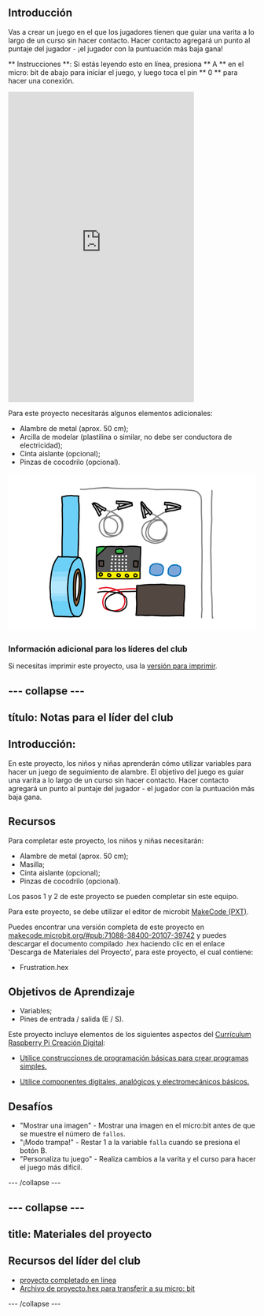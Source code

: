 ## Introducción

Vas a crear un juego en el que los jugadores tienen que guiar una varita a lo largo de un curso sin hacer contacto. Hacer contacto agregará un punto al puntaje del jugador - ¡el jugador con la puntuación más baja gana!

** Instrucciones **: Si estás leyendo esto en línea, presiona ** A ** en el micro: bit de abajo para iniciar el juego, y luego toca el pin ** 0 ** para hacer una conexión.

<div style="position:relative;height:0;padding-bottom:125%;overflow:hidden;"><iframe style="position:absolute;top:0;left:0;width:75%;height:100%;" src="https://makecode.microbit.org/---run?id=_FEDEdA3v6e64" allowfullscreen="allowfullscreen" sandbox="allow-popups allow-forms allow-scripts allow-same-origin" frameborder="0"></iframe></div>

Para este proyecto necesitarás algunos elementos adicionales:

* Alambre de metal (aprox. 50 cm);
* Arcilla de modelar (plastilina o similar, no debe ser conductora de electricidad);
* Cinta aislante (opcional);
* Pinzas de cocodrilo (opcional).

![captura de pantalla](images/frustration-items.png)

### Información adicional para los líderes del club

Si necesitas imprimir este proyecto, usa la [versión para imprimir](https://projects.raspberrypi.org/en/projects/frustration/print).

## \--- collapse \---

## título: Notas para el líder del club

## Introducción:

En este proyecto, los niños y niñas aprenderán cómo utilizar variables para hacer un juego de seguimiento de alambre. El objetivo del juego es guiar una varita a lo largo de un curso sin hacer contacto. Hacer contacto agregará un punto al puntaje del jugador - el jugador con la puntuación más baja gana.

## Recursos

Para completar este proyecto, los niños y niñas necesitarán:

* Alambre de metal (aprox. 50 cm);
* Masilla;
* Cinta aislante (opcional);
* Pinzas de cocodrilo (opcional).

Los pasos 1 y 2 de este proyecto se pueden completar sin este equipo.

Para este proyecto, se debe utilizar el editor de microbit [MakeCode (PXT)](http://jumpto.cc/pxt-new).

Puedes encontrar una versión completa de este proyecto en [makecode.microbit.org/#pub:71088-38400-20107-39742](https://makecode.microbit.org/#pub:71088-38400-20107-39742) y puedes descargar el documento compilado .hex haciendo clic en el enlace 'Descarga de Materiales del Proyecto', para este proyecto, el cual contiene:

* Frustration.hex

## Objetivos de Aprendizaje

* Variables;
* Pines de entrada / salida (E / S).

Este proyecto incluye elementos de los siguientes aspectos del [Currículum Raspberry Pi Creación Digital](http://rpf.io/curriculum):

* [Utilice construcciones de programación básicas para crear programas simples.](https://www.raspberrypi.org/curriculum/programming/creator)

* [Utilice componentes digitales, analógicos y electromecánicos básicos.](https://www.raspberrypi.org/curriculum/physical-computing/creator)

## Desafíos

* "Mostrar una imagen" - Mostrar una imagen en el micro:bit antes de que se muestre el número de `fallos`.
* "¡Modo trampa!" - Restar 1 a la variable `falla` cuando se presiona el botón B.
* "Personaliza tu juego" - Realiza cambios a la varita y el curso para hacer el juego más difícil.

\--- /collapse \---

## \--- collapse \---

## title: Materiales del proyecto

## Recursos del líder del club

* [proyecto completado en línea](https://makecode.microbit.org/#pub:71088-38400-20107-39742)
* [Archivo de proyecto.hex para transferir a su micro: bit](resources/micro-bit-Frustration.hex)

\--- /collapse \---